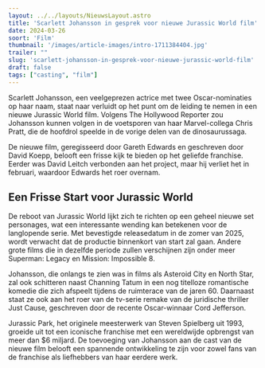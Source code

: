 ```yaml
---
layout: ../../layouts/NieuwsLayout.astro
title: 'Scarlett Johansson in gesprek voor nieuwe Jurassic World film'
date: 2024-03-26
soort: 'Film'
thumbnail: '/images/article-images/intro-1711384404.jpg'
trailer: ""
slug: 'scarlett-johansson-in-gesprek-voor-nieuwe-jurassic-world-film'
draft: false
tags: ["casting", "film"]
---
```


Scarlett Johansson, een veelgeprezen actrice met twee Oscar-nominaties op haar naam, staat naar verluidt op het punt om de leiding te nemen in een nieuwe Jurassic World film. Volgens The Hollywood Reporter zou Johansson kunnen volgen in de voetsporen van haar Marvel-collega Chris Pratt, die de hoofdrol speelde in de vorige delen van de dinosaurussaga.

De nieuwe film, geregisseerd door Gareth Edwards en geschreven door David Koepp, belooft een frisse kijk te bieden op het geliefde franchise. Eerder was David Leitch verbonden aan het project, maar hij verliet het in februari, waardoor Edwards het roer overnam.

## Een Frisse Start voor Jurassic World

De reboot van Jurassic World lijkt zich te richten op een geheel nieuwe set personages, wat een interessante wending kan betekenen voor de langlopende serie. Met bevestigde releasedatum in de zomer van 2025, wordt verwacht dat de productie binnenkort van start zal gaan. Andere grote films die in dezelfde periode zullen verschijnen zijn onder meer Superman: Legacy en Mission: Impossible 8.

Johansson, die onlangs te zien was in films als Asteroid City en North Star, zal ook schitteren naast Channing Tatum in een nog titelloze romantische komedie die zich afspeelt tijdens de ruimterace van de jaren 60. Daarnaast staat ze ook aan het roer van de tv-serie remake van de juridische thriller Just Cause, geschreven door de recente Oscar-winnaar Cord Jefferson.

Jurassic Park, het originele meesterwerk van Steven Spielberg uit 1993, groeide uit tot een iconische franchise met een wereldwijde opbrengst van meer dan $6 miljard. De toevoeging van Johansson aan de cast van de nieuwe film belooft een spannende ontwikkeling te zijn voor zowel fans van de franchise als liefhebbers van haar eerdere werk.
